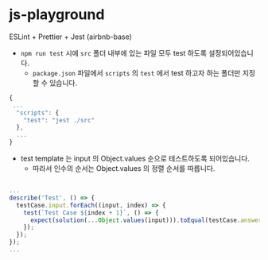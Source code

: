 # js-playground
ESLint + Prettier + Jest (airbnb-base)

- `npm run test` 시에 `src` 폴더 내부에 있는 파일 모두 test 하도록 설정되어있습니다.
  - `package.json` 파일에서 `scripts` 의 `test` 에서 test 하고자 하는 폴더만 지정할 수 있습니다.
 
```javascript
{
 ...
  "scripts": {
    "test": "jest ./src"
  },
  ...
}

```

- test template 는 input 의 Object.values 순으로 테스트하도록 되어있습니다. 
  - 따라서 인수의 순서는 Object.values 의 정렬 순서를 따릅니다.


```javascript

...
describe('Test', () => {
  testCase.input.forEach((input, index) => {
    test(`Test Case ${index + 1}`, () => {
      expect(solution(...Object.values(input))).toEqual(testCase.answer[index]);
    });
  });
});
...

```
